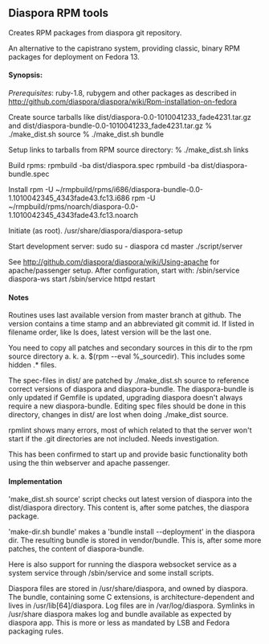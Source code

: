 ## Diaspora RPM tools

Creates RPM packages from diaspora git repository.  

An alternative to the capistrano system, providing classic, binary RPM 
packages for deployment on Fedora 13.

#### Synopsis:

*Prerequisites*: ruby-1.8, rubygem and other packages as described in
http://github.com/diaspora/diaspora/wiki/Rpm-installation-on-fedora

Create source tarballs like  dist/diaspora-0.0-1010041233_fade4231.tar.gz  
and dist/diaspora-bundle-0.0-1010041233_fade4231.tar.gz
    % ./make_dist.sh source
    % ./make_dist.sh bundle

Setup links to tarballs from RPM source directory:
    % ./make_dist.sh links

Build rpms:
    rpmbuild -ba dist/diaspora.spec
    rpmbuild -ba dist/diaspora-bundle.spec

Install
    rpm -U ~/rmpbuild/rpms/i686/diaspora-bundle-0.0-1.1010042345_4343fade43.fc13.i686
    rpm -U ~/rmpbuild/rpms/noarch/diaspora-0.0-1.1010042345_4343fade43.fc13.noarch

Initiate (as root). 
    /usr/share/diaspora/diaspora-setup

Start development server:
    sudo
    su - diaspora
    cd master
    ./script/server

See http://github.com/diaspora/diaspora/wiki/Using-apache for  
apache/passenger setup. After configuration, start with:
    /sbin/service diaspora-ws start
    /sbin/service httpd restart


#### Notes

Routines uses last available version from master branch at github. The
version contains a time stamp and an abbreviated git commit id. If listed
in filename order, like ls does, latest version will be the last one.

You need to copy all patches and secondary sources in this dir to
the rpm source directory a. k. a. $(rpm --eval %_sourcedir). This
includes some hidden .* files.

The spec-files in dist/ are patched by ./make_dist.sh source to reference
correct versions of diaspora and diaspora-bundle. The diaspora-bundle
is only updated if Gemfile is updated, upgrading diaspora doesn't 
always require a new diaspora-bundle. Editing spec files should be done
in this directory, changes in dist/ are lost when doing ./make_dist source.

rpmlint shows many errors, most of which related to that the server
won't start if the .git directories are not included. Needs investigation.

This has been confirmed to start up and provide basic functionality both using 
the thin webserver and apache passenger.

#### Implementation


'make_dist.sh source'  script checks out latest version of diaspora into the
 dist/diaspora directory. This content is, after some patches, the diaspora package.

'make-dir.sh bundle' makes a 'bundle install --deployment' in the diaspora dir.
The resulting bundle is stored in vendor/bundle. This is, after some more 
patches, the content of diaspora-bundle.

Here is also support for running the diaspora websocket service as a system 
service through /sbin/service and some install scripts.
    
Diaspora files are stored in /usr/share/diaspora, and owned by diaspora. The
bundle, containing some C extensions, is architecture-dependent and lives
in /usr/lib[64]/diaspora. Log files are in /var/log/diaspora. Symlinks in
/usr/share diaspora makes log and bundle available as expected by diaspora app.
This is more or less as mandated by LSB and Fedora packaging rules.
